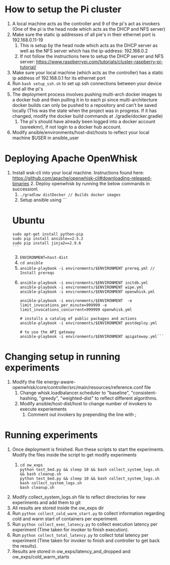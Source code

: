 #  How to setup the Pi cluster
1. A local machine acts as the controller and 9 of the pi's act as invokers (One of the pi is the head node which acts as the DHCP and NFS server)
2. Make sure the static ip addresses of all pie's in their ethernet port is 192.168.0.11-19
   1. This is setup by the head node which acts as the DHCP server as well as the NFS server which has the ip-address: 192.168.0.2
   2. If not follow the instructions here to setup the DHCP server and NFS server: https://www.raspberrypi.com/tutorials/cluster-raspberry-pi-tutorial/
3. Make sure your local machine (which acts as the controller) has a static ip address of 192.168.0.1 for its ethernet port
4. Run ```bash setup_ssh.sh``` to set up ssh connections between your device and all the pi's
5. The deployment process involves pushing multi-arch docker images to a docker hub and then pulling it in to each pi since multi-architecture docker builds can only be pushed to a repository and can't be saved locally (This was the state when the project was in progress. If it has changed, modify the docker build commands at ./gradle/docker.gradle)
    1. The pi's should have already been logged into a docker account (ssreekmr), if not login to a docker hub account.
6. Modify ansible/environments/host-dist/hosts to reflect your local machine $USER in ansible_user

# Deploying Apache OpenWhisk
1. Install wsk-cli into your local machine. Instructions found here: https://github.com/apache/openwhisk-cli#downloading-released-binaries
   2. Deploy openwhisk by running the below commands in succession\
      1. `./gradlew distDocker // Builds docker images`
      2. Setup ansible using
       ```
      # Ubuntu
       sudo apt-get install python-pip
       sudo pip install ansible==2.5.2
       sudo pip install jinja2==2.9.6
       ```
      3. ```ENVIRONMENT=host-dist```
      4. ```cd ansible```
      5. ```ansible-playbook -i environments/$ENVIRONMENT prereq.yml // Install prereqs```
      6. ```ansible-playbook -i environments/$ENVIRONMENT couchdb.yml
         ansible-playbook -i environments/$ENVIRONMENT initdb.yml
         ansible-playbook -i environments/$ENVIRONMENT wipe.yml
         ansible-playbook -i environments/$ENVIRONMENT openwhisk.yml

         ansible-playbook -i environments/$ENVIRONMENT  -e limit_invocations_per_minute=999999 -e limit_invocations_concurrent=999999 openwhisk.yml

         # installs a catalog of public packages and actions
         ansible-playbook -i environments/$ENVIRONMENT postdeploy.yml
      
         # to use the API gateway
         ansible-playbook -i environments/$ENVIRONMENT apigateway.yml```

# Changing setup in running experiments
1. Modify the file energy-aware-openwhisk/core/controller/src/main/resources/reference.conf file
   1. Change whisk.loadbalancer.scheduler to "baseline", "consistent-hashing, "greedy", "weighted-dist" to reflect different algorithms.
   2. Modify ansible/host-dist/host to change number of invokers to execute experiements
      1. Comment out invokers by prepending the line with ;

# Running experiments
1. Once deployment is finished. Run these scripts to start the experiments. Modify the files inside the script to get modify experiments
   1. ```
      cd ow_exps
      python test_bed.py && sleep 10 && bash collect_system_logs.sh && bash cleanup.sh
      python test_bed.py && sleep 10 && bash collect_system_logs.sh
      bash collect_system_logs.sh
      bash cleanup.sh
      ```
2. Modify collect_system_logs.sh file to reflect directories for new experiments and add them to git
3. All results are stored inside the ow_exps dir
4. Run `python collect_cold_warm_start.py` to collect information regarding cold and warm start of containers per experiment.
5. Run `python collect_exec_latency.py` to collect execution latency per experiment (Time taken for invoker to finish execution).
6. Run `python collect_total_latency.py` to collect total latency per experiment (Time taken for invoker to finish and controller to get back the results).
7. Results are stored in ow_exps/latency_and_dropped and ow_exps/cold_warm_starts


